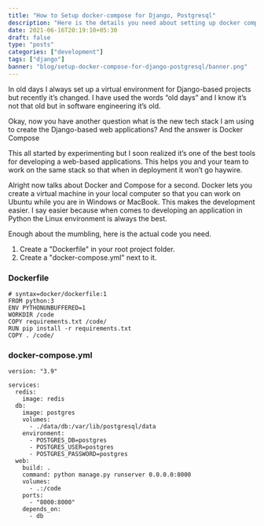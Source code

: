 ```yaml
---
title: "How to Setup docker-compose for Django, Postgresql"
description: "Here is the details you need about setting up docker compose for Django based projects."
date: 2021-06-16T20:19:10+05:30
draft: false
type: "posts"
categories: ["development"]
tags: ["django"]
banner: "blog/setup-docker-compose-for-django-postgresql/banner.png"
---
```


In old days I always set up a virtual environment for Django-based projects but recently it’s changed. I have used the words “old days” and I know it’s not that old but in software engineering it’s old. 

Okay, now you have another question what is the new tech stack I am using to create the Django-based web applications? And the answer is Docker Compose
  
This all started by experimenting but I soon realized it’s one of the best tools for developing a web-based applications. This helps you and your team to work on the same stack so that when in deployment it won’t go haywire. 

Alright now talks about Docker and Compose for a second.  Docker lets you create a virtual machine in your local computer so that you can work on Ubuntu while you are in Windows or MacBook. This makes the development easier. I say easier because when comes to developing an application in Python the Linux environment is always the best. 

Enough about the mumbling, here is the actual code you need. 

1. Create a "Dockerfile" in your root project folder.
2. Create a "docker-compose.yml" next to it. 

### Dockerfile

```
# syntax=docker/dockerfile:1
FROM python:3
ENV PYTHONUNBUFFERED=1
WORKDIR /code
COPY requirements.txt /code/
RUN pip install -r requirements.txt
COPY . /code/
```

### docker-compose.yml

```
version: "3.9"
   
services:
  redis:
    image: redis
  db:
    image: postgres
    volumes:
      - ./data/db:/var/lib/postgresql/data
    environment:
      - POSTGRES_DB=postgres
      - POSTGRES_USER=postgres
      - POSTGRES_PASSWORD=postgres
  web:
    build: .
    command: python manage.py runserver 0.0.0.0:8000
    volumes:
      - .:/code
    ports:
      - "8000:8000"
    depends_on:
      - db
```